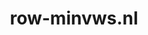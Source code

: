 ---
layout: post
title: "row-minvws.nl"
internal_url: "/dutchgov/row-minvws.nl.html"
subdomains_count: 4
all_subdomains_count: 10
urls_count: 4
ssl_rank: 0
http_rank: 70
url_link: /data/row-minvws.nl/urls.txt
all_subdomains_link: /data/row-minvws.nl/all_subdomains.txt
subdomains_link: /data/row-minvws.nl/subdomains.txt
categories: dutchgov
---